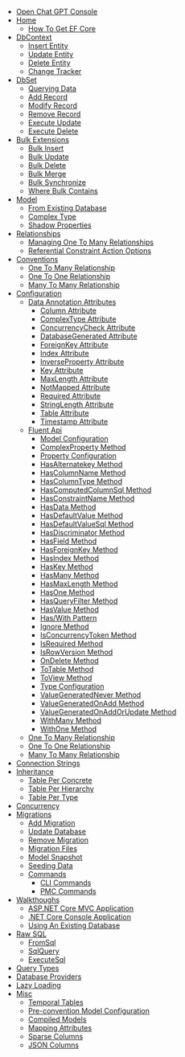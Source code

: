 <nav class="main-nav" itemscope itemtype="http://schema.org/SiteNavigationElement">
    <ul class="nav nav-level-one" id="side-menu">
		<li><a href="https://zzzcode.ai/efcore/chat" target="_blank">Open Chat GPT Console</a></li>
        <li>
            <a href="/">Home</a>
            <ul class="nav-level-two" data-display="home">
                <li><a href="/efcore/how-to-get">How To Get EF Core</a></li>
            </ul>
        </li>
        <li>
            <a href="/dbcontext">DbContext</a>
            <ul class="nav-level-two" data-display="dbcontext">
                <li><a href="/dbcontext/adding-data">Insert Entity</a></li>
                <li><a href="/dbcontext/modifying-data">Update Entity</a></li>
                <li><a href="/dbcontext/deleting-data">Delete Entity</a></li>
                <li><a href="/dbcontext/change-tracker">Change Tracker</a></li>
            </ul>
        </li>
        <li>
            <a href="/dbset">DbSet</a>
            <ul class="nav-level-two" data-display="dbset">
                <li><a href="/dbset/querying-data">Querying Data</a></li>
                <li><a href="/dbset/adding-data">Add Record</a></li>
                <li><a href="/dbset/modifying-data">Modify Record</a></li>
                <li><a href="/dbset/deleting-data">Remove Record</a></li>
                <li><a href="/dbset/execute-update">Execute Update</a></li>
                <li><a href="/dbset/execute-delete">Execute Delete</a></li>
            </ul>
        </li>
        <li>
            <a href="/bulk-extensions">Bulk Extensions</a>
            <ul class="nav-level-two" data-display="bulk-extensions">
                <li><a href="/bulk-extensions/bulk-insert">Bulk Insert</a></li>
                <li><a href="/bulk-extensions/bulk-update">Bulk Update</a></li>
                <li><a href="/bulk-extensions/bulk-delete">Bulk Delete</a></li>
                <li><a href="/bulk-extensions/bulk-merge">Bulk Merge</a></li>
                <li><a href="/bulk-extensions/bulk-synchronize">Bulk Synchronize</a></li>
                <li><a href="/bulk-extensions/where-bulk-contains">Where Bulk Contains</a></li>
            </ul>
        </li>
        <li>
            <a href="/model">Model</a>
            <ul class="nav-level-two" data-display="model">
                <li><a href="/walkthroughs/existing-database">From Existing Database</a></li>
				<li><a href="/model/complex-type">Complex Type</a></li>
                <li><a href="/model/shadow-properties">Shadow Properties</a></li>
            </ul>
        </li>
        <li>
            <a href="/relationships">Relationships</a>
            <ul class="nav-level-two" data-display="relationships">
                <li><a href="/relationships/managing-one-to-many-relationships">Managing One To Many Relationships</a></li>
                <li><a href="/relationships/referential-constraint-action-options">Referential Constraint Action Options</a></li>
            </ul>
        </li>
        <li>
            <a href="/conventions">Conventions</a>
            <ul class="nav-level-two" data-display="conventions">
                <li><a href="/conventions/one-to-many-relationship">One To Many Relationship</a></li>
                <li><a href="/conventions/one-to-one-relationship">One To One Relationship</a></li>
                <li><a href="/conventions/many-to-many-relationship">Many To Many Relationship</a></li>
            </ul>
        </li>
        <li>
            <a href="/configuration">Configuration</a>
            <ul class="nav-level-two" data-display="configuration">
                <li>
                    <a href="/configuration/data-annotation-attributes">Data Annotation Attributes</a>
                    <ul class="nav-level-three" data-display="data-annotation-attributes">
                        <li><a href="/configuration/data-annotation-attributes/column-attribute">Column Attribute</a></li>
                        <li><a href="/configuration/data-annotation-attributes/complextype-attribute">ComplexType Attribute</a></li>
                        <li><a href="/configuration/data-annotation-attributes/concurrencycheck-attribute">ConcurrencyCheck Attribute</a></li>
                        <li><a href="/configuration/data-annotation-attributes/databasegenerated-attribute">DatabaseGenerated Attribute</a></li>
                        <li><a href="/configuration/data-annotation-attributes/foreignkey-attribute">ForeignKey Attribute</a></li>
                        <li><a href="/configuration/data-annotation-attributes/index-attribute">Index Attribute</a></li>
						<li><a href="/configuration/data-annotation-attributes/inverseproperty-attribute">InverseProperty Attribute</a></li>
                        <li><a href="/configuration/data-annotation-attributes/key-attribute">Key Attribute</a></li>
                        <li><a href="/configuration/data-annotation-attributes/maxlength-attribute">MaxLength Attribute</a></li>
                        <li><a href="/configuration/data-annotation-attributes/notmapped-attribute">NotMapped Attribute</a></li>
                        <li><a href="/configuration/data-annotation-attributes/required-attribute">Required Attribute</a></li>
                        <li><a href="/configuration/data-annotation-attributes/stringlength-attribute">StringLength Attribute</a></li>
                        <li><a href="/configuration/data-annotation-attributes/table-attribute">Table Attribute</a></li>
                        <li><a href="/configuration/data-annotation-attributes/timestamp-attribute">Timestamp Attribute</a></li>
                    </ul>
                </li>
                <li>
                    <a href="/configuration/fluent-api">Fluent Api</a>
                    <ul class="nav-level-three" data-display="fluent-api">
                        <li><a href="/configuration/fluent-api/model-configuration">Model Configuration</a></li>
						<li><a href="/configuration/fluent-api/complexproperty-method">ComplexProperty Method</a></li>
                        <li><a href="/configuration/fluent-api/property-configuration">Property Configuration</a></li>
                        <li><a href="/configuration/fluent-api/hasalternatekey-method">HasAlternatekey Method</a></li>
                        <li><a href="/configuration/fluent-api/hascolumnname-method">HasColumnName Method</a></li>
                        <li><a href="/configuration/fluent-api/hascolumntype-method">HasColumnType Method</a></li>
                        <li><a href="/configuration/fluent-api/hascomputedcolumnsql-method">HasComputedColumnSql Method</a></li>
                        <li><a href="/configuration/fluent-api/hasconstraintname-method">HasConstraintName Method</a></li>
                        <li><a href="/configuration/fluent-api/hasdata-method">HasData Method</a></li>
                        <li><a href="/configuration/fluent-api/hasdefaultvalue-method">HasDefaultValue Method</a></li>
                        <li><a href="/configuration/fluent-api/hasdefaultvaluesql-method">HasDefaultValueSql Method</a></li>
                        <li><a href="/configuration/fluent-api/hasdiscriminator-method">HasDiscriminator Method</a></li>
                        <li><a href="/configuration/fluent-api/hasfield-method">HasField Method</a></li>
                        <li><a href="/configuration/fluent-api/hasforeignkey-method">HasForeignKey Method</a></li>
                        <li><a href="/configuration/fluent-api/hasindex-method">HasIndex Method</a></li>
                        <li><a href="/configuration/fluent-api/haskey-method">HasKey Method</a></li>
                        <li><a href="/configuration/fluent-api/hasmany-method">HasMany Method</a></li>
                        <li><a href="/configuration/fluent-api/hasmaxlength-method">HasMaxLength Method</a></li>
                        <li><a href="/configuration/fluent-api/hasone-method">HasOne Method</a></li>
                        <li><a href="/configuration/fluent-api/hasqueryfilter-method">HasQueryFilter Method</a></li>
                        <li><a href="/configuration/fluent-api/hasvalue-method">HasValue Method</a></li>
                        <li><a href="/configuration/fluent-api/haswith-pattern">Has/With Pattern</a></li>
                        <li><a href="/configuration/fluent-api/ignore-method">Ignore Method</a></li>
                        <li><a href="/configuration/fluent-api/isconcurrencytoken-method">IsConcurrencyToken Method</a></li>
                        <li><a href="/configuration/fluent-api/isrequired-method">IsRequired Method</a></li>
                        <li><a href="/configuration/fluent-api/isrowversion-method">IsRowVersion Method</a></li>
                        <li><a href="/configuration/fluent-api/ondelete-method">OnDelete Method</a></li>
                        <li><a href="/configuration/fluent-api/totable-method">ToTable Method</a></li>
                        <li><a href="/configuration/fluent-api/toview-method">ToView Method</a></li>
                        <li><a href="/configuration/fluent-api/type-configuration">Type Configuration</a></li>
                        <li><a href="/configuration/fluent-api/valuegeneratednever-method">ValueGeneratedNever Method</a></li>
                        <li><a href="/configuration/fluent-api/valuegeneratedonadd-method">ValueGeneratedOnAdd Method</a></li>
                        <li><a href="/configuration/fluent-api/valuegeneratedonaddorupdate-method">ValueGeneratedOnAddOrUpdate Method</a></li>
                        <li><a href="/configuration/fluent-api/withmany-method">WithMany Method</a></li>
                        <li><a href="/configuration/fluent-api/withone-method">WithOne Method</a></li>
                    </ul>
                </li>
                <li><a href="/configuration/one-to-many-relationship-configuration">One To Many Relationship</a></li>
                <li><a href="/configuration/one-to-one-relationship-configuration">One To One Relationship</a></li>
                <li><a href="/configuration/many-to-many-relationship-configuration">Many To Many Relationship</a></li>
            </ul>
        </li>
        <li>
            <a href="/connection-strings">Connection Strings</a>
        </li>
        <li>
            <a href="/inheritance">Inheritance</a>
            <ul class="nav-level-two" data-display="inheritance">
                <li><a href="/inheritance/table-per-concrete">Table Per Concrete</a></li>
                <li><a href="/inheritance/table-per-hierarchy">Table Per Hierarchy</a></li>
                <li><a href="/inheritance/table-per-type">Table Per Type</a></li>
            </ul>
        </li>
        <li>
            <a href="/concurrency">Concurrency</a>
        </li>
        <li>
            <a href="/migrations">Migrations</a>
            <ul class="nav-level-two" data-display="migrations">
                <li><a href="/migrations/add-migration">Add Migration</a></li>
                <li><a href="/migrations/update-database">Update Database</a></li>
				<li><a href="/migrations/remove-migration">Remove Migration</a></li>
                <li><a href="/migrations/migration-files">Migration Files</a></li>
                <li><a href="/migrations/model-snapshot">Model Snapshot</a></li>
                <li><a href="/migrations/seeding">Seeding Data</a></li>
                <li>
                    <a href="/migrations/commands">Commands</a>
                    <ul class="nav-level-three" data-display="migrations">
                        <li><a href="/migrations/commands/cli-commands">CLI Commands</a></li>
                        <li><a href="/migrations/commands/pmc-commands">PMC Commands</a></li>
                    </ul>
                </li>
            </ul>
        </li>
        <li>
            <a href="/walkthroughs">Walkthoughs</a>
            <ul class="nav-level-two" data-display="walkthroughs">
                <li><a href="/walkthroughs/aspnetcore-application">ASP.NET Core MVC Application</a></li>
                <li><a href="/walkthroughs/console-application">.NET Core Console Application</a></li>
                <li><a href="/walkthroughs/existing-database">Using An Existing Database</a></li>
            </ul>
        </li>
        <li>
            <a href="/raw-sql">Raw SQL</a>
            <ul class="nav-level-two" data-display="raw-sql">
                <li><a href="/raw-sql/from-sql">FromSql</a></li>
                <li><a href="/raw-sql/sql-query">SqlQuery</a></li>
                <li><a href="/raw-sql/execute-sql">ExecuteSql</a></li>
            </ul>
        </li>
        <li>
            <a href="/query-types">Query Types</a>
        </li>
      <li>
            <a href="/database-providers">Database Providers</a>
        </li>
         <li>
            <a href="/lazy-loading">Lazy Loading</a>
        </li>
        <li>
            <a href="/misc">Misc</a>
            <ul class="nav-level-two" data-display="misc">
                <li><a href="/misc/temporal-tables">Temporal Tables</a></li>
                <li><a href="/misc/pre-convention-model-configuration">Pre-convention Model Configuration</a></li>
                <li><a href="/misc/compiled-models">Compiled Models</a></li>
                <li><a href="/misc/mapping-attributes">Mapping Attributes</a></li>
                <li><a href="/misc/sparse-columns">Sparse Columns</a></li>
                <li><a href="/misc/json-columns">JSON Columns</a></li>
            </ul>
        </li>
    </ul>
</nav>